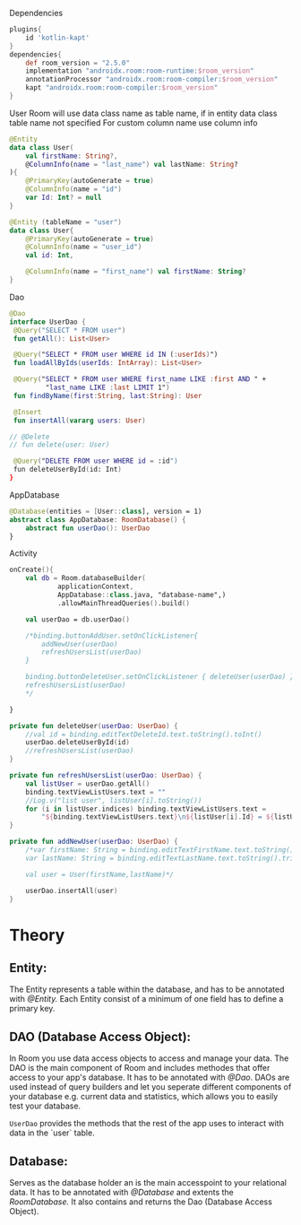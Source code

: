 Dependencies
```gradle
plugins{
	id 'kotlin-kapt'
}
dependencies{
	def room_version = "2.5.0"
    implementation "androidx.room:room-runtime:$room_version"
    annotationProcessor "androidx.room:room-compiler:$room_version"
    kapt "androidx.room:room-compiler:$room_version"
}
```

User
Room will use data class name as table name, if in entity data class table name not specified
For custom column name use column info

```kotlin
@Entity
data class User(
    val firstName: String?,
    @ColumnInfo(name = "last_name") val lastName: String?
){
    @PrimaryKey(autoGenerate = true)
    @ColumnInfo(name = "id")
    var Id: Int? = null
}
```
```kotlin
@Entity (tableName = "user")
data class User{
    @PrimaryKey(autoGenerate = true)
    @ColumnInfo(name = "user_id")
    val id: Int,

    @ColumnInfo(name = "first_name") val firstName: String?
}
```

Dao
```kotlin
@Dao
interface UserDao {
 @Query("SELECT * FROM user")
 fun getAll(): List<User>

 @Query("SELECT * FROM user WHERE id IN (:userIds)")
 fun loadAllByIds(userIds: IntArray): List<User>

 @Query("SELECT * FROM user WHERE first_name LIKE :first AND " +
         "last_name LIKE :last LIMIT 1")
 fun findByName(first:String, last:String): User

 @Insert
 fun insertAll(vararg users: User)

// @Delete
// fun delete(user: User)

 @Query("DELETE FROM user WHERE id = :id")
 fun deleteUserById(id: Int)
}
```


AppDatabase
```kotlin
@Database(entities = [User::class], version = 1)
abstract class AppDatabase: RoomDatabase() {
    abstract fun userDao(): UserDao
}
```


Activity
```kotlin
onCreate(){
	val db = Room.databaseBuilder(
            applicationContext,
            AppDatabase::class.java, "database-name",)
            .allowMainThreadQueries().build()

    val userDao = db.userDao()

    /*binding.buttonAddUser.setOnClickListener{
        addNewUser(userDao)
        refreshUsersList(userDao)
    }

	binding.buttonDeleteUser.setOnClickListener { deleteUser(userDao) }
	refreshUsersList(userDao)
    */

}

private fun deleteUser(userDao: UserDao) {
    //val id = binding.editTextDeleteId.text.toString().toInt()
    userDao.deleteUserById(id)
    //refreshUsersList(userDao)
}

private fun refreshUsersList(userDao: UserDao) {
    val listUser = userDao.getAll()
    binding.textViewListUsers.text = ""
    //Log.v("list user", listUser[i].toString())
    for (i in listUser.indices) binding.textViewListUsers.text =
        "${binding.textViewListUsers.text}\n${listUser[i].Id} = ${listUser[i]} "
}

private fun addNewUser(userDao: UserDao) {
    /*var firstName: String = binding.editTextFirstName.text.toString().trim()
    var lastName: String = binding.editTextLastName.text.toString().trim()

    val user = User(firstName,lastName)*/

    userDao.insertAll(user)
}
```

# Theory
## Entity:

The Entity represents a table within the database, and has to be annotated with _@Entity._ Each Entity consist of a minimum of one field has to define a primary key.

## DAO (Database Access Object):

In Room you use data access objects to access and manage your data. The DAO is the main component of Room and includes methodes that offer access to your app's database. It has to be annotated with _@Dao_. DAOs are used instead of query builders and let you seperate different components of your database e.g. current data and statistics, which allows you to easily test your database.

`UserDao` provides the methods that the rest of the app uses to interact with data in the \`user\` table.

## Database:

Serves as the database holder an is the main accesspoint to your relational data. It has to be annotated with _@Database_ and extents the _RoomDatabase._ It also contains and returns the Dao (Database Access Object).
